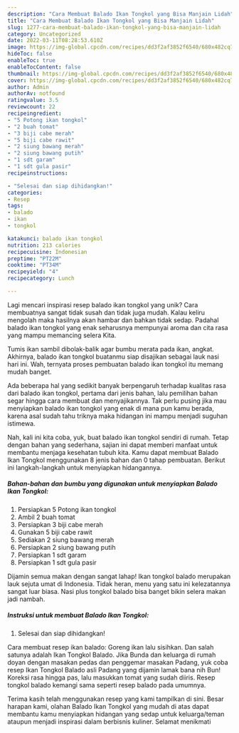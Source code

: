 ```yaml
---
description: "Cara Membuat Balado Ikan Tongkol yang Bisa Manjain Lidah"
title: "Cara Membuat Balado Ikan Tongkol yang Bisa Manjain Lidah"
slug: 1277-cara-membuat-balado-ikan-tongkol-yang-bisa-manjain-lidah
category: Uncategorized
date: 2022-03-11T08:28:53.610Z
image: https://img-global.cpcdn.com/recipes/dd3f2af3852f6540/680x482cq70/balado-ikan-tongkol-foto-resep-utama.jpg
hideToc: false
enableToc: true
enableTocContent: false
thumbnail: https://img-global.cpcdn.com/recipes/dd3f2af3852f6540/680x482cq70/balado-ikan-tongkol-foto-resep-utama.jpg
cover: https://img-global.cpcdn.com/recipes/dd3f2af3852f6540/680x482cq70/balado-ikan-tongkol-foto-resep-utama.jpg
author: Admin
authorAv: notfound
ratingvalue: 3.5
reviewcount: 22
recipeingredient:
- "5 Potong ikan tongkol"
- "2 buah tomat"
- "3 biji cabe merah"
- "5 biji cabe rawit"
- "2 siung bawang merah"
- "2 siung bawang putih"
- "1 sdt garam"
- "1 sdt gula pasir"
recipeinstructions:

- "Selesai dan siap dihidangkan!"
categories:
- Resep
tags:
- balado
- ikan
- tongkol

katakunci: balado ikan tongkol 
nutrition: 213 calories
recipecuisine: Indonesian
preptime: "PT22M"
cooktime: "PT34M"
recipeyield: "4"
recipecategory: Lunch

---
```





Lagi mencari inspirasi resep balado ikan tongkol yang unik? Cara membuatnya sangat tidak susah dan tidak juga mudah. Kalau keliru mengolah maka hasilnya akan hambar dan bahkan tidak sedap. Padahal balado ikan tongkol yang enak seharusnya mempunyai aroma dan cita rasa yang mampu memancing selera Kita.





Tumis ikan sambil dibolak-balik agar bumbu merata pada ikan, angkat. Akhirnya, balado ikan tongkol buatanmu siap disajikan sebagai lauk nasi hari ini. Wah, ternyata proses pembuatan balado ikan tongkol itu memang mudah banget.

Ada beberapa hal yang sedikit banyak berpengaruh terhadap kualitas rasa dari balado ikan tongkol, pertama dari jenis bahan, lalu pemilihan bahan segar hingga cara membuat dan menyajikannya. Tak perlu pusing jika mau menyiapkan balado ikan tongkol yang enak di mana pun kamu berada, karena asal sudah tahu triknya maka hidangan ini mampu menjadi suguhan istimewa.






Nah, kali ini kita coba, yuk, buat balado ikan tongkol sendiri di rumah. Tetap dengan bahan yang sederhana, sajian ini dapat memberi manfaat untuk membantu menjaga kesehatan tubuh kita. Kamu dapat membuat Balado Ikan Tongkol menggunakan 8 jenis bahan dan 0 tahap pembuatan. Berikut ini langkah-langkah untuk menyiapkan hidangannya.

<!--inarticleads1-->

##### Bahan-bahan dan bumbu yang digunakan untuk menyiapkan Balado Ikan Tongkol:

1. Persiapkan 5 Potong ikan tongkol
1. Ambil 2 buah tomat
1. Persiapkan 3 biji cabe merah
1. Gunakan 5 biji cabe rawit
1. Sediakan 2 siung bawang merah
1. Persiapkan 2 siung bawang putih
1. Persiapkan 1 sdt garam
1. Persiapkan 1 sdt gula pasir


Dijamin semua makan dengan sangat lahap! Ikan tongkol balado merupakan lauk sejuta umat di Indonesia. Tidak heran, menu yang satu ini kelezatannya sangat luar biasa. Nasi plus tongkol balado bisa banget bikin selera makan jadi nambah. 

<!--inarticleads2-->

##### Instruksi untuk membuat Balado Ikan Tongkol:


1. Selesai dan siap dihidangkan!

Cara membuat resep ikan balado: Goreng ikan lalu sisihkan. Dan salah satunya adalah Ikan Tongkol Balado. Jika Bunda dan keluarga di rumah doyan dengan masakan pedas dan penggemar masakan Padang, yuk coba resep Ikan Tongkol Balado asli Padang yang dijamin lamak bana nih Bun! Koreksi rasa hingga pas, lalu masukkan tomat yang sudah diiris. Resep tongkol balado kemangi sama seperti resep balado pada umumnya. 

Terima kasih telah menggunakan resep yang kami tampilkan di sini. Besar harapan kami, olahan Balado Ikan Tongkol yang mudah di atas dapat membantu kamu menyiapkan hidangan yang sedap untuk keluarga/teman ataupun menjadi inspirasi dalam berbisnis kuliner. Selamat menikmati
